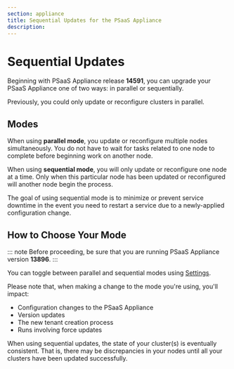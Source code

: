 ```yaml
---
section: appliance
title: Sequential Updates for the PSaaS Appliance
description:
---
```

# Sequential Updates

Beginning with PSaaS Appliance release **14591**, you can upgrade your PSaaS Appliance one of two ways: in parallel or sequentially.

Previously, you could only update or reconfigure clusters in parallel.

## Modes

When using **parallel mode**, you update or reconfigure multiple nodes simultaneously. You do not have to wait for tasks related to one node to complete before beginning work on another node.

When using **sequential mode**, you will only update or reconfigure one node at a time. Only when this particular node has been updated or reconfigured will another node begin the process. 

The goal of using sequential mode is to minimize or prevent service downtime in the event you need to restart a service due to a newly-applied configuration change.

## How to Choose Your Mode

::: note
Before proceeding, be sure that you are running PSaaS Appliance version **13896**.
:::

You can toggle between parallel and sequential modes using [Settings](${manage_url}/configuration/#settings).

Please note that, when making a change to the mode you're using, you'll impact:

* Configuration changes to the PSaaS Appliance
* Version updates
* The new tenant creation process
* Runs involving force updates

When using sequential updates, the state of your cluster(s) is eventually consistent. That is, there may be discrepancies in your nodes until all your clusters have been updated successfully.